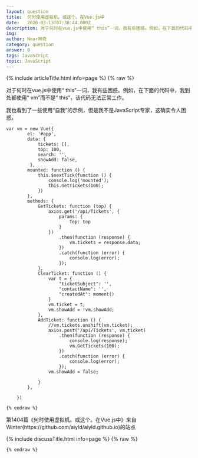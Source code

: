 ```yaml
---
layout: question
title:  何时使用虚拟机。或这个。在Vue.js中
date:   2020-03-13T07:38:44.000Z
description: 对于何时在vue.js中使用“ this”一词，我有些困惑。例如，在下面的代码中，我到处都使用“ vm”而不是“ this”，该代码无法正常工作。我也...
img: 
author: Near神奇
category: question
answer: 0
tags: JavaScript
topic: JavaScript
---
```

<div class="article-root">
  <div class="article">
    {% include articleTitle.html info=page %}
    {% raw %}
    <div class="article-content"><p><font style="vertical-align: inherit;"><font style="vertical-align: inherit;">对于何时在vue.js中使用“ this”一词，我有些困惑。</font><font style="vertical-align: inherit;">例如，在下面的代码中，我到处都使用“ vm”而不是“ this”，该代码无法正常工作。</font></font></p>

<p><font style="vertical-align: inherit;"><font style="vertical-align: inherit;">我也看到了一些使用“自我”的示例，但是我不是JavaScript专家，这确实令人困惑。</font></font></p>

<pre><code>var vm = new Vue({<font></font>
        el: '#app',<font></font>
        data: {<font></font>
            tickets: [],<font></font>
            top: 100,<font></font>
            search: '',<font></font>
            showAdd: false,<font></font>
         },<font></font>
        mounted: function () {<font></font>
            this.$nextTick(function () {<font></font>
                console.log('mounted');<font></font>
                this.GetTickets(100);<font></font>
            })<font></font>
        },<font></font>
        methods: {<font></font>
            GetTickets: function (top) {<font></font>
                axios.get('/api/Tickets', {<font></font>
                    params: {<font></font>
                        Top: top<font></font>
                    }<font></font>
                })<font></font>
                    .then(function (response) {<font></font>
                        vm.tickets = response.data;<font></font>
                    })<font></font>
                    .catch(function (error) {<font></font>
                        console.log(error);<font></font>
                    });<font></font>
            },<font></font>
            ClearTicket: function () {<font></font>
                var t = {<font></font>
                    "ticketSubject": '',<font></font>
                    "contactName": '',<font></font>
                    "createdAt": moment()<font></font>
                }<font></font>
                vm.ticket = t;<font></font>
                vm.showAdd = !vm.showAdd;<font></font>
            },<font></font>
            AddTicket: function () {<font></font>
                //vm.tickets.unshift(vm.ticket);<font></font>
                axios.post('/api/Tickets', vm.ticket)<font></font>
                    .then(function (response) {<font></font>
                        console.log(response);<font></font>
                        vm.GetTickets(100);<font></font>
                    })<font></font>
                    .catch(function (error) {<font></font>
                        console.log(error);<font></font>
                    });<font></font>
                vm.showAdd = false;<font></font>
<font></font>
            }<font></font>
        },<font></font>
<font></font>
    })<font></font>
</code></pre></div>
    {% endraw %}
  </div>
  <p class="winter_mark">第1404篇《何时使用虚拟机。或这个。在Vue.js中》来自Winter(https://github.com/aiyld/aiyld.github.io)的站点</p>
  <div class="discuss-wrapper">
    {% include discussTitle.html info=page %}
    {% raw %}
    
    {% endraw %}
  </div>
<div>
